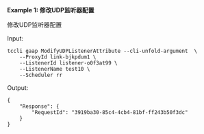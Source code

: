 **Example 1: 修改UDP监听器配置**

修改UDP监听器配置

Input: 

```
tccli gaap ModifyUDPListenerAttribute --cli-unfold-argument  \
    --ProxyId link-bjkpdum1 \
    --ListenerId listener-o0f3at99 \
    --ListenerName test10 \
    --Scheduler rr
```

Output: 
```
{
    "Response": {
        "RequestId": "3919ba30-85c4-4cb4-81bf-ff243b50f3dc"
    }
}
```

